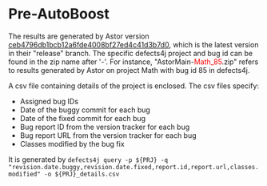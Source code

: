 # Pre-AutoBoost 

The results are generated by Astor version [ceb4796db1bcb12a6fde4008bf27ed4c41d3b7d0](https://github.com/SpoonLabs/astor/tree/ceb4796db1bcb12a6fde4008bf27ed4c41d3b7d0), which is the latest version in their "release" branch. 
The specific defects4j project and bug id can be found in the zip name after '-'. For instance, "AstorMain-<span style="color:red">Math_85</span>.zip" refers to results generated by Astor on project Math with bug id 85 in defects4j. 

A csv file containing details of the project is enclosed. The csv files specify: 
- Assigned bug IDs 
- Date of the buggy commit for each bug
- Date of the fixed commit for each bug
- Bug report ID from the version tracker for each bug
- Bug report URL from the version tracker for each bug
- Classes modified by the bug fix

It is generated by ```defects4j query -p ${PRJ} -q "revision.date.buggy,revision.date.fixed,report.id,report.url,classes.modified" -o ${PRJ}_details.csv```